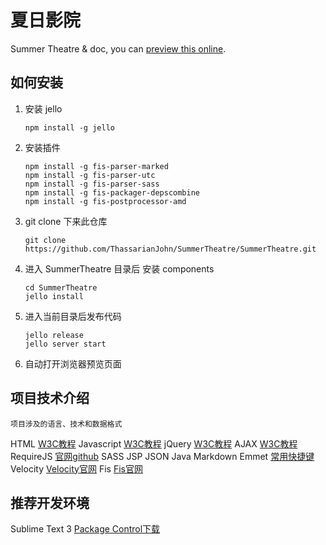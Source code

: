 夏日影院
==========

Summer Theatre &amp; doc, you can [preview this online](http://www.baidu.com/).

## 如何安装

1. 安装 jello

    ```
    npm install -g jello
    ```
2. 安装插件

    ```
    npm install -g fis-parser-marked
    npm install -g fis-parser-utc
    npm install -g fis-parser-sass
    npm install -g fis-packager-depscombine
    npm install -g fis-postprocessor-amd
    ```
3. git clone 下来此仓库

    ```
    git clone https://github.com/ThassarianJohn/SummerTheatre/SummerTheatre.git
    ```
4. 进入 SummerTheatre 目录后 安装 components

    ```
    cd SummerTheatre
    jello install
    ```
5. 进入当前目录后发布代码

    ```
    jello release
    jello server start
    ```
6. 自动打开浏览器预览页面


## 项目技术介绍
```
项目涉及的语言、技术和数据格式
```
HTML        [W3C教程](http://www.w3school.com.cn/html/index.asp/)
Javascript  [W3C教程](http://www.w3school.com.cn/js/index.asp/)
jQuery      [W3C教程](http://www.w3school.com.cn/jquery/)
AJAX        [W3C教程](http://www.w3school.com.cn/ajax/)
RequireJS   [官网](http://requirejs.org/)[github](http://github.com/jrburke/requirejs)
SASS
JSP
JSON
Java
Markdown
Emmet       [常用快捷键](http://docs.emmet.io/cheat-sheet/)    
Velocity    [Velocity官网](http://velocity.apache.org/)
Fis         [Fis官网](http://fis.baidu.com/)


## 推荐开发环境
Sublime Text 3  [Package Control下载](https://packagecontrol.io/installation)


